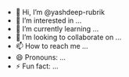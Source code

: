 - 👋 Hi, I’m @yashdeep-rubrik
- 👀 I’m interested in ...
- 🌱 I’m currently learning ...
- 💞️ I’m looking to collaborate on ...
- 📫 How to reach me ...
- 😄 Pronouns: ...
- ⚡ Fun fact: ...

<!---
yashdeep-rubrik/yashdeep-rubrik is a ✨ special ✨ repository because its `README.md` (this file) appears on your GitHub profile.
You can click the Preview link to take a look at your changes.
--->

